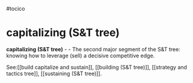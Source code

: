 #tocico

# capitalizing (S&T tree)

<b>capitalizing (S&T tree)</b> -  - The second major segment of the S&amp;T tree: knowing how to leverage (sell) a decisive competitive edge.  



See:[[build capitalize and sustain]], [[building (S&T tree)]], [[strategy and tactics tree]], [[sustaining (S&T tree)]].
